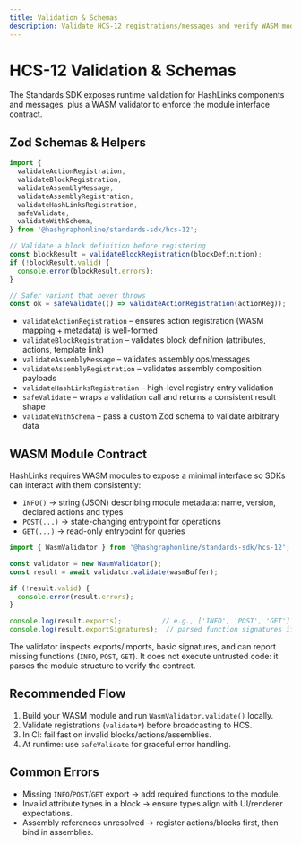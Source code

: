 ```yaml
---
title: Validation & Schemas
description: Validate HCS-12 registrations/messages and verify WASM module interfaces
---
```


# HCS-12 Validation & Schemas

The Standards SDK exposes runtime validation for HashLinks components and messages, plus a WASM validator to enforce the module interface contract.

## Zod Schemas & Helpers

```ts
import {
  validateActionRegistration,
  validateBlockRegistration,
  validateAssemblyMessage,
  validateAssemblyRegistration,
  validateHashLinksRegistration,
  safeValidate,
  validateWithSchema,
} from '@hashgraphonline/standards-sdk/hcs-12';

// Validate a block definition before registering
const blockResult = validateBlockRegistration(blockDefinition);
if (!blockResult.valid) {
  console.error(blockResult.errors);
}

// Safer variant that never throws
const ok = safeValidate(() => validateActionRegistration(actionReg));
```

- `validateActionRegistration` – ensures action registration (WASM mapping + metadata) is well-formed
- `validateBlockRegistration` – validates block definition (attributes, actions, template link)
- `validateAssemblyMessage` – validates assembly ops/messages
- `validateAssemblyRegistration` – validates assembly composition payloads
- `validateHashLinksRegistration` – high-level registry entry validation
- `safeValidate` – wraps a validation call and returns a consistent result shape
- `validateWithSchema` – pass a custom Zod schema to validate arbitrary data

## WASM Module Contract

HashLinks requires WASM modules to expose a minimal interface so SDKs can interact with them consistently:

- `INFO()` → string (JSON) describing module metadata: name, version, declared actions and types
- `POST(...)` → state-changing entrypoint for operations
- `GET(...)` → read-only entrypoint for queries

```ts
import { WasmValidator } from '@hashgraphonline/standards-sdk/hcs-12';

const validator = new WasmValidator();
const result = await validator.validate(wasmBuffer);

if (!result.valid) {
  console.error(result.errors);
}

console.log(result.exports);          // e.g., ['INFO', 'POST', 'GET']
console.log(result.exportSignatures);  // parsed function signatures if available
```

The validator inspects exports/imports, basic signatures, and can report missing functions (`INFO`, `POST`, `GET`). It does not execute untrusted code: it parses the module structure to verify the contract.

## Recommended Flow

1. Build your WASM module and run `WasmValidator.validate()` locally.
2. Validate registrations (`validate*`) before broadcasting to HCS.
3. In CI: fail fast on invalid blocks/actions/assemblies.
4. At runtime: use `safeValidate` for graceful error handling.

## Common Errors

- Missing `INFO`/`POST`/`GET` export → add required functions to the module.
- Invalid attribute types in a block → ensure types align with UI/renderer expectations.
- Assembly references unresolved → register actions/blocks first, then bind in assemblies.

